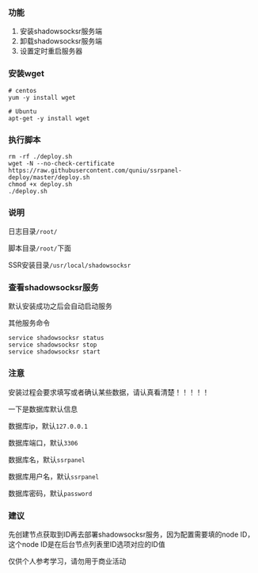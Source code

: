 ### 功能
1. 安装shadowsocksr服务端
2. 卸载shadowsocksr服务端
3. 设置定时重启服务器

### 安装wget
```
# centos
yum -y install wget

# Ubuntu
apt-get -y install wget
```

### 执行脚本
```
rm -rf ./deploy.sh
wget -N --no-check-certificate https://raw.githubusercontent.com/quniu/ssrpanel-deploy/master/deploy.sh
chmod +x deploy.sh
./deploy.sh
```

### 说明
日志目录`/root/`

脚本目录`/root/`下面

SSR安装目录`/usr/local/shadowsocksr`

### 查看shadowsocksr服务

默认安装成功之后会自动启动服务

其他服务命令
```
service shadowsocksr status
service shadowsocksr stop
service shadowsocksr start
```

### 注意
安装过程会要求填写或者确认某些数据，请认真看清楚！！！！！

一下是数据库默认信息

数据库ip，默认`127.0.0.1`

数据库端口，默认`3306`

数据库名，默认`ssrpanel`

数据库用户名，默认`ssrpanel`

数据库密码，默认`password`

### 建议

先创建节点获取到ID再去部署shadowsocksr服务，因为配置需要填的node ID，这个node ID是在后台节点列表里ID选项对应的ID值


仅供个人参考学习，请勿用于商业活动
